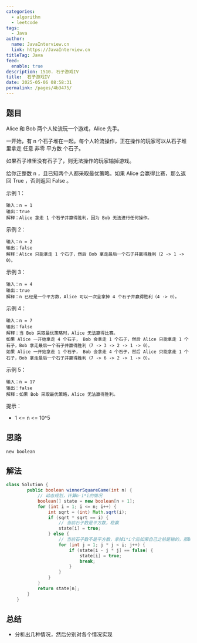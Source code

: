 ```yaml
---
categories: 
  - algorithm
  - leetcode
tags: 
  - Java
author: 
  name: JavaInterview.cn
  link: https://JavaInterview.cn
titleTag: Java
feed: 
  enable: true
description: 1510. 石子游戏IV
title:  石子游戏IV
date: 2025-05-06 08:58:31
permalink: /pages/4b3475/
---
```


## 题目

Alice 和 Bob 两个人轮流玩一个游戏，Alice 先手。

一开始，有 n 个石子堆在一起。每个人轮流操作，正在操作的玩家可以从石子堆里拿走 任意 非零 平方数 个石子。

如果石子堆里没有石子了，则无法操作的玩家输掉游戏。

给你正整数 n ，且已知两个人都采取最优策略。如果 Alice 会赢得比赛，那么返回 True ，否则返回 False 。



示例 1：

    输入：n = 1
    输出：true
    解释：Alice 拿走 1 个石子并赢得胜利，因为 Bob 无法进行任何操作。
示例 2：

    输入：n = 2
    输出：false
    解释：Alice 只能拿走 1 个石子，然后 Bob 拿走最后一个石子并赢得胜利（2 -> 1 -> 0）。
示例 3：

    输入：n = 4
    输出：true
    解释：n 已经是一个平方数，Alice 可以一次全拿掉 4 个石子并赢得胜利（4 -> 0）。
示例 4：

    输入：n = 7
    输出：false
    解释：当 Bob 采取最优策略时，Alice 无法赢得比赛。
    如果 Alice 一开始拿走 4 个石子， Bob 会拿走 1 个石子，然后 Alice 只能拿走 1 个石子，Bob 拿走最后一个石子并赢得胜利（7 -> 3 -> 2 -> 1 -> 0）。
    如果 Alice 一开始拿走 1 个石子， Bob 会拿走 4 个石子，然后 Alice 只能拿走 1 个石子，Bob 拿走最后一个石子并赢得胜利（7 -> 6 -> 2 -> 1 -> 0）。
示例 5：

    输入：n = 17
    输出：false
    解释：如果 Bob 采取最优策略，Alice 无法赢得胜利。


提示：

* 1 <= n <= 10^5

## 思路
    
    new boolean

## 解法
```java
class Solution {
        public boolean winnerSquareGame(int n) {
            // 动态规划，计算n-i*i的情况
            boolean[] state = new boolean[n + 1];
            for (int i = 1; i <= n; i++) {
                int sqrt = (int) Math.sqrt(i);
                if (sqrt * sqrt == i) {
                    // 当前石子数是平方数，稳赢
                    state[i] = true;
                } else {
                    // 当前石子数不是平方数，拿掉i*i个后如果自己之前是输的，那Bob按这个拿法肯定输，Alice就赢了
                    for (int j = 1; j * j < i; j++) {
                        if (state[i - j * j] == false) {
                            state[i] = true;
                            break;
                        }
                    }
                }
            }
            return state[n];
        }
    }

```

## 总结

- 分析出几种情况，然后分别对各个情况实现 
